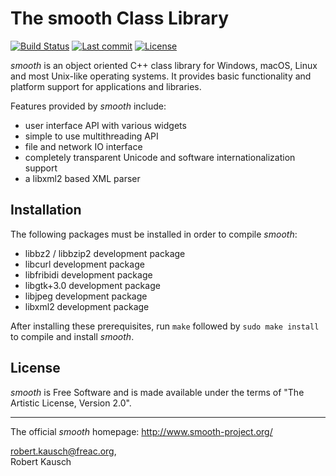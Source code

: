 The smooth Class Library
====================================================================================================
[![Build Status](https://img.shields.io/github/workflow/status/enzo1982/smooth/Verify%20build/master)](https://github.com/enzo1982/smooth/actions?query=workflow%3A%22Verify+build%22+branch%3Amaster) [![Last commit](https://img.shields.io/github/last-commit/enzo1982/smooth.svg)](https://github.com/enzo1982/smooth/commits/master) [![License](https://img.shields.io/github/license/enzo1982/smooth.svg)](https://github.com/enzo1982/smooth/blob/master/Copying)

_smooth_ is an object oriented C++ class library for Windows, macOS, Linux and most Unix-like operating systems. It provides basic functionality and platform support for applications and libraries.

Features provided by _smooth_ include:

- user interface API with various widgets
- simple to use multithreading API
- file and network IO interface
- completely transparent Unicode and software internationalization support
- a libxml2 based XML parser


Installation
------------

The following packages must be installed in order to compile _smooth_:

- libbz2 / libbzip2 development package
- libcurl development package
- libfribidi development package
- libgtk+3.0 development package
- libjpeg development package
- libxml2 development package

After installing these prerequisites, run `make` followed by `sudo make install` to compile and install _smooth_.


License
-------

_smooth_ is Free Software and is made available under the terms of "The Artistic License, Version 2.0".


----------------------------------------------------------------------------------------------------
The official _smooth_ homepage: http://www.smooth-project.org/

robert.kausch@freac.org,<br/>
Robert Kausch
